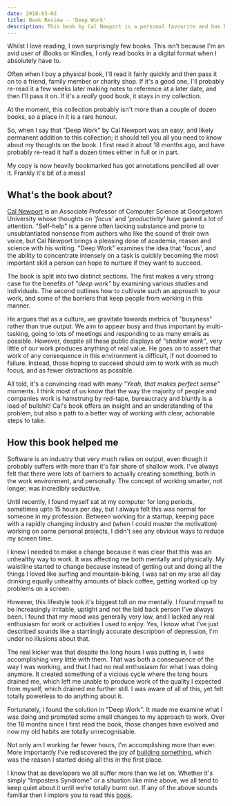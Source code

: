 ```yaml
---
date: 2018-03-02
title: Book Review - 'Deep Work'
description: This book by Cal Newport is a personal favourite and has had an outsize impact on the way I work. It's one of very few books that I think lives up to it's intention.
---
```


Whilst I love reading, I own surprisingly few books. This isn't because I'm an avid user of iBooks or Kindles, I only read books in a digital format when I absolutely have to.

Often when I buy a physical book, I'll read it fairly quickly and then pass it on to a friend, family member or charity shop. If it's a good one, I'll probably re-read it a few weeks later making notes to reference at a later date, and then I'll pass it on. If it's a *really* good book, it stays in my collection.

At the moment, this collection probably isn't more than a couple of dozen books, so a place in it is a rare honour. 

So, when I say that "Deep Work" by Cal Newport was an easy, and likely permanent addition to this collection; it should tell you all you need to know about my thoughts on the book. I first read it about 18 months ago, and have probably re-read it half a dozen times either in full or in part.

My copy is now heavily bookmarked has got annotations pencilled all over it. Frankly it's bit of a mess!

## What's the book about?
[Cal Newport](http://calnewport.com) is an Associate Professor of Computer Science at Georgetown University whose thoughts on *'focus'* and *'productivity'* have gained a lot of attention. "Self-help" is a genre often lacking substance and prone to unsubtantiated nonsense from authors who like the sound of their own voice, but Cal Newport brings a pleasing dose of academia, reason and science with his writing. "Deep Work" examines the idea that 'focus', and the ability to concentrate intensely on a task is quickly becoming the most important skill a person can hope to nurture if they want to succeed.

The book is split into two distinct sections. The first makes a very strong case for the benefits of *"deep work"* by examining various studies and individuals. The second outlines how to cultivate such an approach to your work, and some of the barriers that keep people from working in this manner.

He argues that as a culture, we gravitate towards metrics of "busyness" rather than true output. We aim to appear busy and thus important by multi-tasking, going to lots of meetings and responding to as many emails as possible. However, despite all these public displays of *"shallow work"*, very little of our work produces anything of real value. He goes on to assert that work of any consequence in this environment is difficult, if not doomed to failure. Instead, those hoping to succeed should aim to work with as much focus, and as fewer distractions as possible.

All told, it's a convincing read with many *"Yeah, that makes perfect sense"* moments. I think most of us know that the way the majority of people and companies work is hamstrung by red-tape, bureaucracy and bluntly is a load of bullshit! Cal's book offers an insight and an understanding of the problem, but also a path to a better way of working with clear, actionable steps to take.

## How this book helped me
Software is an industry that very much relies on output, even though it probably suffers with more than it's fair share of shallow work. I've always felt that there were lots of barriers to actually creating something, both in the work environment, and personally. The concept of working smarter, not longer, was incredibly seductive.

Until recently, I found myself sat at my computer for long periods, sometimes upto 15 hours per day, but I always felt this was normal for someone in my profession. Between working for a startup, keeping pace with a rapidly changing industry and (when I could muster the motivation) working on some personal projects, I didn't see any obvious ways to reduce my screen time.

I knew I needed to make a change because it was clear that this was an unhealthy way to work. It was affecting me both mentally and physically. My waistline started to change because instead of getting out and doing all the things I loved like surfing and mountain-biking, I was sat on my arse all day drinking equally unhealthy amounts of black coffee, getting worked up by problems on a screen.

However, this lifestyle took it's biggest toll on me mentally. I found myself to be increasingly irritable, uptight and not the laid back person I've always been. I found that my mood was generally very low, and I lacked any real enthusiasm for work or activities I used to enjoy. Yes, I know what I've just described sounds like a startlingly accurate description of depression, I'm under no illusions about that.

The real kicker was that despite the long hours I was putting in, I was accomplishing very little with them. That was both a consequence of the way I was working, and that I had no real enthusiasm for what I was doing anymore. It created something of a vicious cycle where the long hours drained me, which left me unable to produce work of the quality I expected from myself, which drained me further still. I was aware of all of this, yet felt totally powerless to do anything about it.

Fortunately, I found the solution in "Deep Work". It made me examine what I was doing and prompted some small changes to my approach to work. Over the 18 months since I first read the book, those changes have evolved and now my old habits are totally unrecognisable.

Not only am I working far fewer hours, I'm accomplishing more than ever. More importantly I've rediscovered the joy of [building something](http://randsinrepose.com/archives/the-builders-high/), which was the reason I started doing all this in the first place.

I know that as developers we all suffer more than we let on. Whether it's simply "Imposters Syndrome" or a situation like mine above, we all tend to keep quiet about it until we're totally burnt out. If any of the above sounds familiar then I implore you to read this [book](http://amzn.to/2tecU5A). 


